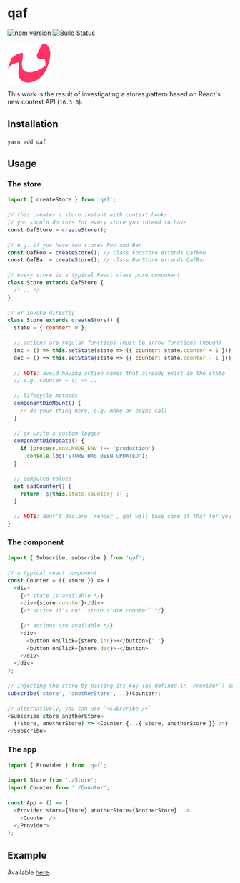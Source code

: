 # qaf

[![npm version](https://badge.fury.io/js/qaf.svg)](https://badge.fury.io/js/qaf) [![Build Status](https://travis-ci.org/sonaye/qaf.svg?branch=master)](https://travis-ci.org/sonaye/qaf)

<img src="qaf.svg" alt="qaf logo" width="96">

This work is the result of investigating a stores pattern based on React's new context API (`16.3.0`).

## Installation

`yarn add qaf`

## Usage

### The store

```js
import { createStore } from 'qaf';

// this creates a store instant with context hooks
// you should do this for every store you intend to have
const QafStore = createStore();

// e.g. if you have two stores Foo and Bar
const QafFoo = createStore(); // class FooStore extends QafFoo
const QafBar = createStore(); // class BarStore extends QafBar

// every store is a typical React class pure component
class Store extends QafStore {
  /* .. */
}

// or invoke directly
class Store extends createStore() {
  state = { counter: 0 };

  // actions are regular functions (must be arrow functions though)
  inc = () => this.setState(state => ({ counter: state.counter + 1 }));
  dec = () => this.setState(state => ({ counter: state.counter - 1 }));

  // NOTE: avoid having action names that already exist in the state
  // e.g. counter = () => ..

  // lifecycle methods
  componentDidMount() {
    // do your thing here, e.g. make an async call
  }

  // or write a custom logger
  componentDidUpdate() {
    if (process.env.NODE_ENV !== 'production')
      console.log('STORE_HAS_BEEN_UPDATED');
  }

  // computed values
  get sadCounter() {
    return `${this.state.counter} :(`;
  }

  // NOTE: dont't declare `render`, qaf will take care of that for you
}
```

### The component

```js
import { Subscribe, subscribe } from 'qaf';

// a typical react component
const Counter = ({ store }) => (
  <div>
    {/* state is available */}
    <div>{store.counter}</div>
    {/* notice it's not `store.state.counter` */}

    {/* actions are available */}
    <div>
      <button onClick={store.inc}>+</button>{' '}
      <button onClick={store.dec}>-</button>
    </div>
  </div>
);

// injecting the store by passing its key (as defined in `Provider`) as a string
subscribe('store', 'anotherStore', ..)(Counter);

// alternatively, you can use `<Subscribe />`
<Subscribe store anotherStore>
  {(store, anotherStore) => <Counter {...{ store, anotherStore }} />}
</Subscribe>
```

### The app

```js
import { Provider } from 'qaf';

import Store from './Store';
import Counter from './Counter';

const App = () => (
  <Provider store={Store} anotherStore={AnotherStore} ..>
    <Counter />
  </Provider>
);
```

## Example

Available [here](/example).
